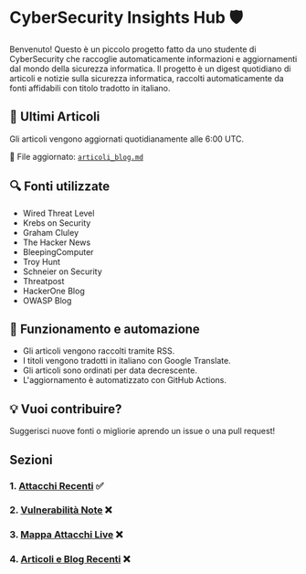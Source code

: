 # CyberSecurity Insights Hub 🛡️

Benvenuto! Questo è un piccolo progetto fatto da uno studente di CyberSecurity che raccoglie automaticamente informazioni e aggiornamenti dal mondo della sicurezza informatica.
Il progetto è un digest quotidiano di articoli e notizie sulla sicurezza informatica, raccolti automaticamente da fonti affidabili con titolo tradotto in italiano.


## 📰 Ultimi Articoli

Gli articoli vengono aggiornati quotidianamente alle 6:00 UTC.

📁 File aggiornato: [`articoli_blog.md`](data/articoli_blog.md)

## 🔍 Fonti utilizzate

- Wired Threat Level
- Krebs on Security
- Graham Cluley
- The Hacker News
- BleepingComputer
- Troy Hunt
- Schneier on Security
- Threatpost
- HackerOne Blog
- OWASP Blog

## 🤖 Funzionamento e automazione

- Gli articoli vengono raccolti tramite RSS.
- I titoli vengono tradotti in italiano con Google Translate.
- Gli articoli sono ordinati per data decrescente.
- L'aggiornamento è automatizzato con GitHub Actions.

## 💡 Vuoi contribuire?
Suggerisci nuove fonti o migliorie aprendo un issue o una pull request!

## Sezioni

### 1. [Attacchi Recenti](./data/Articoli_blog.md) ✅
### 2. [Vulnerabilità Note](./data/vulnerabilita_note.md) ❌
### 3. [Mappa Attacchi Live](./data/mappe_attacchi.md) ❌
### 4. [Articoli e Blog Recenti](./data/articoli_blog.md) ❌


